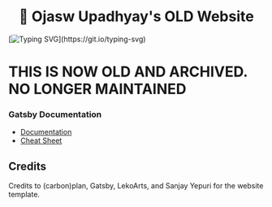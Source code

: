 <h1 align="center">
 🚀 Ojasw Upadhyay's OLD Website
</h1>

[![Typing SVG](https://readme-typing-svg.herokuapp.com?center=true&vCenter=true&width=800&lines=Welcome+to+my+website!;It+contains+my+blog%2C+resume%2C+work%2C+and+more!)](https://git.io/typing-svg)

# THIS IS NOW OLD AND ARCHIVED. NO LONGER MAINTAINED

### **Gatsby Documentation**
  - [Documentation](https://www.gatsbyjs.com/docs/)
  - [Cheat Sheet](https://www.gatsbyjs.com/docs/cheat-sheet/)

## Credits
Credits to (carbon)plan, Gatsby, LekoArts, and Sanjay Yepuri for the website template.

